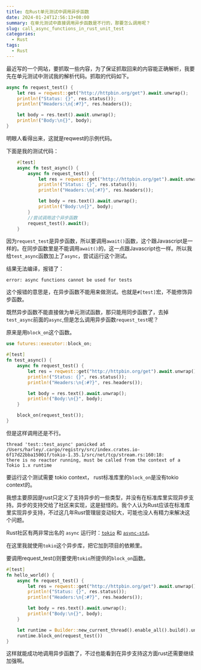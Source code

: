 ```yaml
---
title: 在Rust单元测试中调用异步函数
date: 2024-01-24T12:56:13+08:00
summary: 在单元测试中直接调用异步函数是不行的，那要怎么调用呢？
slug: call_async_functions_in_rust_unit_test
categories:
  - Rust
tags:
  - Rust
---
```


最近写的一个网站，要抓取一些内容，为了保证抓取回来的内容能正确解析，我要先在单元测试中测试我的解析代码。抓取的代码如下。

```rust
async fn request_test() {
    let res = reqwest::get("http://httpbin.org/get").await.unwrap();
    println!("Status: {}", res.status());
    println!("Headers:\n{:#?}", res.headers());

    let body = res.text().await.unwrap();
    println!("Body:\n{}", body);
}
```

明眼人看得出来，这就是reqwest的示例代码。

下面是我的测试代码：
```rust
	#[test]
    async fn test_async() {
        async fn request_test() {
            let res = reqwest::get("http://httpbin.org/get").await.unwrap();
            println!("Status: {}", res.status());
            println!("Headers:\n{:#?}", res.headers());

            let body = res.text().await.unwrap();
            println!("Body:\n{}", body);
        }
		//尝试调用这个异步函数
        request_test().await();
    }

```
因为`request_test`是异步函数，所以要调用`await()`函数，这个跟Javascript是一样的。在同步函数里是不能调用`await()`的，这一点跟Javascript也一样。所以我给`test_async`函数加上了`async`，尝试运行这个测试。


结果无法编译，报错了：
```
error: async functions cannot be used for tests
```
这个报错的意思是，在异步函数不能用来做测试。也就是`#[test]`宏，不能修饰异步函数。

既然异步函数不能直接做为单元测试函数，那只能用同步函数了，去掉`test_async`前面的`async`,但是怎么调用异步函数`request_test`呢？

原来是用`block_on`这个函数。
```rust
use futures::executor::block_on;

#[test]
fn test_async() {
    async fn request_test() {
        let res = reqwest::get("http://httpbin.org/get").await.unwrap();
        println!("Status: {}", res.status());
        println!("Headers:\n{:#?}", res.headers());

        let body = res.text().await.unwrap();
        println!("Body:\n{}", body);
    }

    block_on(request_test());
}
```
但是这样调用还是不行。
```
thread 'test::test_async' panicked at /Users/harley/.cargo/registry/src/index.crates.io-6f17d22bba15001f/tokio-1.35.1/src/net/tcp/stream.rs:160:18:
there is no reactor running, must be called from the context of a Tokio 1.x runtime
```
要运行这个测试需要 tokio context， rust标准库里的`block_on`是没有tokio context的。

我想主要原因是rust只定义了支持异步的一些类型，并没有在标准库里实现异步支持。异步的支持交给了社区来实现，这是挺怪的。我个人认为Rust应该在标准库里实现异步支持，不过这几年Rust管理层变动较大，可能也没人有精力来解决这个问题。

Rust社区有两非常出名的 `async` 运行时：[`tokio`](https://github.com/tokio-rs/tokio) 和 [`async-std`](https://github.com/async-rs/async-std)。

在这里我就使用`tokio`这个异步库，把它加到项目的依赖里。

要调用request_test()则要使用`tokio`所提供的`block_on`函数。
```rust
#[test]
fn hello_world() {
    async fn request_test() {
        let res = reqwest::get("http://httpbin.org/get").await.unwrap();
        println!("Status: {}", res.status());
        println!("Headers:\n{:#?}", res.headers());

        let body = res.text().await.unwrap();
        println!("Body:\n{}", body);
    }

    let runtime = Builder::new_current_thread().enable_all().build().unwrap();
    runtime.block_on(request_test())
}
```
这样就能成功地调用异步函数了，不过也能看到在异步支持这方面rust还需要继续加强啊。












